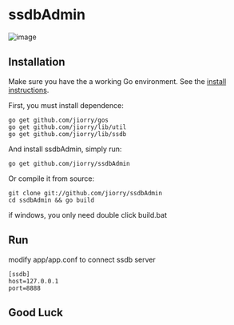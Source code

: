 ssdbAdmin
=========

![image](https://github.com/jiorry/ssdbAdmin/raw/master/release/ssdbAdmin.png)

## Installation
Make sure you have the a working Go environment. See the [install instructions](http://golang.org/doc/install.html).

First, you must install dependence:

	go get github.com/jiorry/gos
	go get github.com/jiorry/lib/util
	go get github.com/jiorry/lib/ssdb

And install ssdbAdmin, simply run:

	go get github.com/jiorry/ssdbAdmin

Or compile it from source:
	
	git clone git://github.com/jiorry/ssdbAdmin
    cd ssdbAdmin && go build

if windows, you only need double click build.bat

## Run
modify app/app.conf to connect ssdb server

```
[ssdb]
host=127.0.0.1
port=8888
```

## Good Luck
